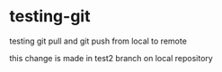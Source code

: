 # testing-git
testing git pull and git push from local to remote

this change is made in test2 branch on local repository